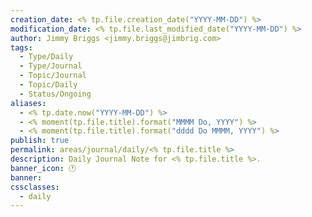 ```yaml
---
creation_date: <% tp.file.creation_date("YYYY-MM-DD") %>
modification_date: <% tp.file.last_modified_date("YYYY-MM-DD") %>
author: Jimmy Briggs <jimmy.briggs@jimbrig.com>
tags:
  - Type/Daily
  - Type/Journal
  - Topic/Journal
  - Topic/Daily
  - Status/Ongoing
aliases:
  - <% tp.date.now("YYYY-MM-DD") %>
  - <% moment(tp.file.title).format("MMMM Do, YYYY") %>
  - <% moment(tp.file.title).format("dddd Do MMMM, YYYY") %>
publish: true
permalink: areas/journal/daily/<% tp.file.title %>
description: Daily Journal Note for <% tp.file.title %>.
banner_icon: 🕐
banner:
cssclasses:
  - daily
---
```

